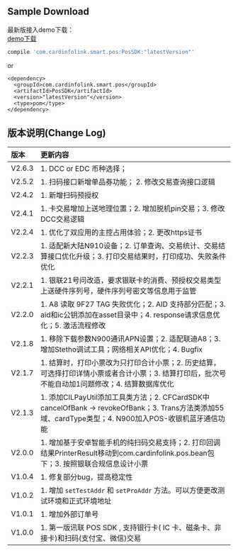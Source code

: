 ## **Sample Download**  
最新版接入demo下载：  
[demo下载](http://hd2-prod-smartpos.oss-cn-shanghai.aliyuncs.com/apkMgt/2020-01-07/pos-demo.zip)


```gradle
compile 'com.cardinfolink.smart.pos:PosSDK:"latestVersion"'
```
or

```maven
<dependency>
  <groupId>com.cardinfolink.smart.pos</groupId>
  <artifactId>PosSDK</artifactId>
  <version>"latestVersion"</version>
  <type>pom</type>
</dependency>
```

## **版本说明(Change Log)**  

| 版本 | 更新内容 |
|:--|:--|
| V2.6.3 |1. DCC or EDC 币种选择；
| V2.5.2 |1. 扫码接口新增单品券功能； 2. 修改交易查询接口逻辑|
| V2.4.2 |1. 新增扫码预授权|
| V2.4.1 |1. 卡交易增加上送地理位置；2. 增加脱机pin交易；3. 修改DCC交易逻辑|
| V2.2.4 |1. 优化了双应用的主控占用体验；2. 更改https证书|
| V2.2.3 |1. 适配新大陆N910设备；2. 订单查询、交易统计、交易结算接口优化升级；3. 打印交易结果时，打印成功、失败条件优化|
| V2.2.1 |1. 银联21号问改造，要求银联卡的消费、预授权交易类型上送硬件序列号，硬件序列号密文等信息用于监管|
| V2.2.0 |1. A8 读取 9F27 TAG 失败优化；2. AID 支持部分匹配；3. aid和ic公钥添加在asset目录中；4. response请求信息优化；5. 激活流程修改|  
| V2.1.8 |1. 移除下载参数N900通讯APN设置；2. 适配联迪A8；3. 增加Stetho调试工具；网络相关API优化；4. Bugfix|
| V2.1.7 |1. 结算时，打印小票改为只打印合计小票；2. 历史结算，可选择打印详情小票或者合计小票；3. 结算打印后，批次号不能自动加1问题修改；4. 结算数据库优化|
| V2.1.3 |1. 添加CILPayUtil添加工具类方法；2. CFCardSDK中cancelOfBank -> revokeOfBank；3. Trans方法类添加55域、cardType类型；4. N900加入POS-收银机蓝牙通信功能|
| V2.0.0 |1. 增加基于安卓智能手机的纯扫码交易支持；2. 打印回调结果PrinterResult移动到com.cardinfolink.pos.bean包下；3. 按照银联合规信息设计小票|
| V1.0.4 |1. 修复部分bug，提高稳定性|
| V1.0.2 |1. 增加 `setTestAddr` 和 `setProAddr` 方法。可以方便更改测试环境和正式环境地址|
| V1.0.1 |1. 增加外部订单号|
| V1.0.0 |1. 第一版讯联 POS SDK , 支持银行卡( IC 卡、磁条卡、非接卡)和扫码(支付宝、微信)交易|




